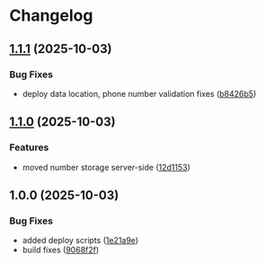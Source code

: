 # Changelog

## [1.1.1](https://github.com/HCL-CDP-TA/ussd-emulator/compare/v1.1.0...v1.1.1) (2025-10-03)


### Bug Fixes

* deploy data location, phone number validation fixes ([b8426b5](https://github.com/HCL-CDP-TA/ussd-emulator/commit/b8426b5968367bd0ecb1eaa8ec87705046c2fc52))

## [1.1.0](https://github.com/HCL-CDP-TA/ussd-emulator/compare/v1.0.0...v1.1.0) (2025-10-03)


### Features

* moved number storage server-side ([12d1153](https://github.com/HCL-CDP-TA/ussd-emulator/commit/12d1153cdb835213010fd2cc75dfa0e3d264d97e))

## 1.0.0 (2025-10-03)


### Bug Fixes

* added deploy scripts ([1e21a9e](https://github.com/HCL-CDP-TA/ussd-emulator/commit/1e21a9e5482edd29ee9a740ffc1c98333471ae97))
* build fixes ([9068f2f](https://github.com/HCL-CDP-TA/ussd-emulator/commit/9068f2fe155ca3885d4660b3a34b03fa9a01c0f1))
